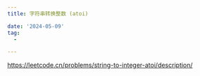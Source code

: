 ```yaml
---
title: 字符串转换整数 (atoi)

date: '2024-05-09'
tag:
  -

---
```

<https://leetcode.cn/problems/string-to-integer-atoi/description/>

